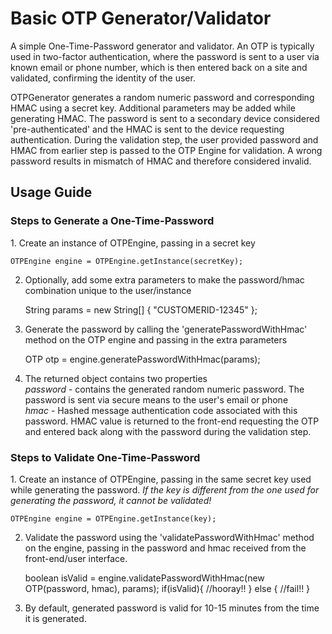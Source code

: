 # Basic OTP Generator/Validator
A simple One-Time-Password generator and validator. An OTP is typically used in two-factor authentication, where the password is sent to a user via known email or phone number, which is then entered back on a site and validated, confirming the identity of the user.

OTPGenerator generates a random numeric password and corresponding HMAC using a secret key. Additional parameters may be added while generating HMAC. The password is sent to a secondary device considered 'pre-authenticated' and the HMAC is sent to the device requesting authentication. During the validation step, the user provided password and HMAC from earlier step is passed to the OTP Engine for validation. A wrong password results in mismatch of HMAC and therefore considered invalid.

<h2>Usage Guide</h2>

<h3>Steps to Generate a One-Time-Password</h3>
1. Create an instance of OTPEngine, passing in a secret key

	OTPEngine engine = OTPEngine.getInstance(secretKey);
	
2. Optionally, add some extra parameters to make the password/hmac combination unique to the user/instance

	String params = new String[] { "CUSTOMERID-12345" };
	
3. Generate the password by calling the 'generatePasswordWithHmac' method on the OTP engine and passing in the extra parameters
	
	OTP otp = engine.generatePasswordWithHmac(params);
	
4. The returned object contains two properties<br>
	<i>password</i> - contains the generated random numeric password. The password is sent via secure means to the user's email or phone<br>
	<i>hmac</i> - Hashed message authentication code associated with this password. HMAC value is returned to the front-end requesting the OTP and entered back along with the password during the validation step.
	

<h3>Steps to Validate One-Time-Password</h3>
1. Create an instance of OTPEngine, passing in the same secret key used while generating the password. <i>If the key is different from the one used for generating the password, it cannot be validated!</i>

	OTPEngine engine = OTPEngine.getInstance(key);

2. Validate the password using the 'validatePasswordWithHmac' method on the engine, passing in the password and hmac received from the front-end/user interface.
	
	boolean isValid = engine.validatePasswordWithHmac(new OTP(password, hmac), params);
	if(isValid){
		//hooray!!
	} else {
		//fail!!
	}
	
3. By default, generated password is valid for 10-15 minutes from the time it is generated. 
	




	
	


